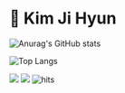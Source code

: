 <!-- - 👋 Hi, I’m jihyun~
- 👀 I’m interested in >> books, music, new and challenging things
- 🌱 I’m currently learning >> html, css, scss, jquery, javascript, react.js, next.js
- 📫 How to reach me >> jkim68888@gmail.com -->

<!---****
jkim68888/jkim68888 is a ✨ **special** ✨ repository because its `README.md` (this file) appears on your GitHub profile.
You can click the Preview link to take a look at your changes. - 💞️ I’m looking to collaborate on ...

![header](https://capsule-render.vercel.app/api?type=waving&color=gradient&height=170&section=header&text=Hi%20there,%20I'm%20Jihyun%20👋&fontAlignY=31&fontSize=30&fontColor=ffffff&descSize=22&descAlignY=48&descAlign=49)

<!-- <div align="center">

## 🔨 Tech Stack

<div>
  <img src="https://techstack-generator.vercel.app/graphql-icon.svg" alt="icon" width="64" height="64" />
</div>

## 👩 Me

</div> -->

#  Kim Ji Hyun 

<!-- [![Solved.ac Profile](http://mazassumnida.wtf/api/v2/generate_badge?boj=jkim68888)](https://solved.ac/jkim68888/) -->

![Anurag's GitHub stats](https://github-readme-stats.vercel.app/api?username=jkim68888&show_icons=true&theme=radical&count_private=true&include_all_commits=true&theme=transparent)

![Top Langs](https://github-readme-stats.vercel.app/api/top-langs/?username=jkim68888&theme=radical&layout=compact&hide=html&langs_count=4&count_private=true&theme=transparent)


<span>
<a target="_blank" href="https://jkim68888.tistory.com/"><img src="https://img.shields.io/badge/Blog-00CCBB?style=plastic&logo=blogger&logoColor=white" /></a>
</span>
<!-- <span>
<a target="_blank" href=""><img src="https://img.shields.io/badge/Resume-FC60A8?style=plastic&logo=notion&logoColor=white" /></a>
</span> -->
<span>
<a href="mailto:jkim68888@gmail.com"><img src="https://img.shields.io/badge/Gmail-ea4335?style=plastic&logo=gmail&logoColor=white" /></a>
</span>
<span>
<img src="https://myhits.vercel.app/api/hit/https%3A%2F%2Fgithub.com%2Fjkim68888?color=blue&label=hits&size=small" alt="hits" />
</span>
